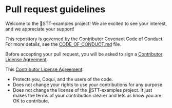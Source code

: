 # Pull request guidelines

Welcome to the 🐸STT-examples project! We are excited to see your interest, and we appreciate your support!

This repository is governed by the Contributor Covenant Code of Conduct. For more details, see the [CODE_OF_CONDUCT.md](CODE_OF_CONDUCT.md) file.

Before accepting your pull request, you will be asked to sign a [Contributor License Agreement](https://cla-assistant.io/coqui-ai/STT-examples).

This [Contributor License Agreement](https://cla-assistant.io/coqui-ai/STT-examples):

- Protects you, Coqui, and the users of the code.
- Does not change your rights to use your contributions for any purpose.
- Does not change the license of the 🐸STT-examples project. It just makes the terms of your contribution clearer and lets us know you are OK to contribute.
